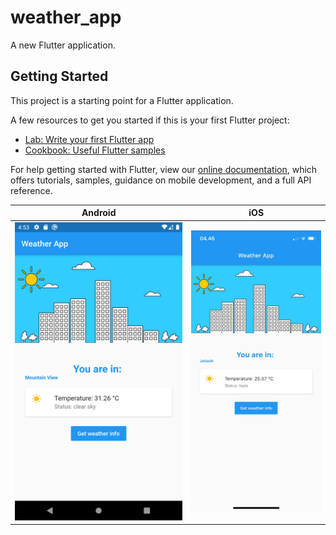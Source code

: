 # weather_app

A new Flutter application.

## Getting Started

This project is a starting point for a Flutter application.

A few resources to get you started if this is your first Flutter project:

- [Lab: Write your first Flutter app](https://flutter.dev/docs/get-started/codelab)
- [Cookbook: Useful Flutter samples](https://flutter.dev/docs/cookbook)

For help getting started with Flutter, view our
[online documentation](https://flutter.dev/docs), which offers tutorials,
samples, guidance on mobile development, and a full API reference.

Android            |  iOS
:-------------------------:|:-------------------------:
![](https://github.com/hanifmhd/Flutter-Weather-App/blob/main/screenshot/android.png)  |  ![](https://github.com/hanifmhd/Flutter-Weather-App/blob/main/screenshot/ios.jpeg)
